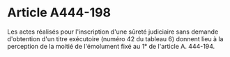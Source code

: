 # Article A444-198

Les actes réalisés pour l'inscription d'une sûreté judiciaire sans demande d'obtention d'un titre exécutoire (numéro 42 du tableau 6) donnent lieu à la perception de la moitié de l'émolument fixé au 1° de l'article A. 444-194.
